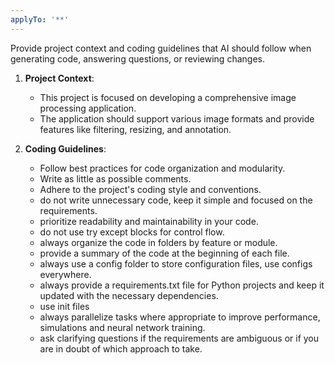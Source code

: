 ```yaml
---
applyTo: '**'
---
```

Provide project context and coding guidelines that AI should follow when generating code, answering questions, or reviewing changes.

1. **Project Context**:
   - This project is focused on developing a comprehensive image processing application.
   - The application should support various image formats and provide features like filtering, resizing, and annotation.

2. **Coding Guidelines**:
   - Follow best practices for code organization and modularity.
   - Write as little as possible comments.
   <!-- - Ensure all new code is covered by unit tests, implement tests in a folder named `tests`. -->
   - Adhere to the project's coding style and conventions.
   - do not write unnecessary code, keep it simple and focused on the requirements.
   - prioritize readability and maintainability in your code.
   - do not use try except blocks for control flow.
   - always organize the code in folders by feature or module.
   - provide a summary of the code at the beginning of each file.
   - always use a config folder to store configuration files, use configs everywhere.
   - always provide a requirements.txt file for Python projects and keep it updated with the necessary dependencies.
   - use init files
   - always parallelize tasks where appropriate to improve performance, simulations and neural network training.
   - ask clarifying questions if the requirements are ambiguous or if you are in doubt of which approach to take.